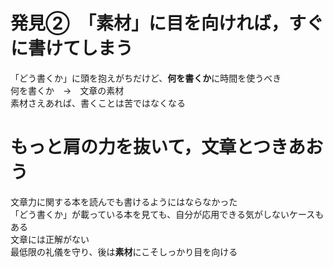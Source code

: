 # 発見②　「素材」に目を向ければ，すぐに書けてしまう

「どう書くか」に頭を抱えがちだけど、**何を書くか**に時間を使うべき  
何を書くか　→　文章の素材  
素材さえあれば、書くことは苦ではなくなる  

# もっと肩の力を抜いて，文章とつきあおう

文章力に関する本を読んでも書けるようにはならなかった  
「どう書くか」が載っている本を見ても、自分が応用できる気がしないケースもある  
文章には正解がない  
最低限の礼儀を守り、後は**素材**にこそしっかり目を向ける  
